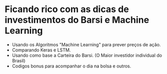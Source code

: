 #  Ficando rico com as dicas de investimentos do Barsi e Machine Learning
* Usando  os Algoritmos "Machine Learning" para prever preços de ação.
* Comparando Keras e LSTM.
* Usando como base a Carteira do Barsi. (O Maior investidor individual do Brasil)
* Codigos bonus para acompanhar o dia na bolsa e outros.

